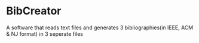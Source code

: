 # BibCreator
A software that reads text files and generates 3 bibliographies(in IEEE, ACM &amp; NJ format) in 3 seperate files 
